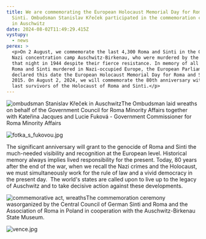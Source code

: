 ```yaml
---
title: We are commemorating the European Holocaust Memorial Day for Roma and
  Sinti. Ombudsman Stanislav Křeček participated in the commemoration ceremony
  in Auschwitz
date: 2024-08-02T11:49:29.415Z
vystupy:
  - news
perex: >
  <p>On 2 August, we commemorate the last 4,300 Roma and Sinti in the German
  Nazi concentration camp Auschwitz-Birkenau, who were murdered by the SS on
  that night in 1944 despite their fierce resistance. In memory of all 500,000
  Roma and Sinti murdered in Nazi-occupied Europe, the European Parliament
  declared this date the European Holocaust Memorial Day for Roma and Sinti in
  2015. On August 2, 2024, we will commemorate the 80th anniversary with the
  last survivors of the Holocaust of Roma and Sinti.</p>
---
```

<p><img alt="ombudsman Stanislav Křeček in Auschwitz" src="https://www.ochrance.cz/en/aktualne/we_are_commemorating_the_european_holocaust_memorial_day_for_roma_and_sinti-_ombudsman_stanislav_krecek_participated_in_the_commemoration_ceremony_in_auschwitz/4.jpg" />The Ombudsman laid wreaths on behalf of the Government Council for Roma Minority Affairs together with Kateřina Jacques and Lucie Fuková - Government Commissioner for Roma Minority Affairs&nbsp;</p>

<p><img alt="fotka_s_fukovou.jpg" src="https://www.ochrance.cz/en/aktualne/we_are_commemorating_the_european_holocaust_memorial_day_for_roma_and_sinti-_ombudsman_stanislav_krecek_participated_in_the_commemoration_ceremony_in_auschwitz/fotka_s_fukovou.jpg" /></p>

<p>The significant anniversary will grant to the genocide of Roma and Sinti the much-needed visibility and recognition at the European level. Historical memory always implies lived responsibility for the present. Today, 80 years after the end of the war, when we recall the Nazi crimes and the Holocaust, we must simultaneously work for the rule of law and a vivid democracy in the present day.&nbsp; The world&#39;s states are called upon to live up to the legacy of Auschwitz and to take decisive action against these developments.</p>

<p><img alt="commemorative act, wreaths" src="https://www.ochrance.cz/en/aktualne/we_are_commemorating_the_european_holocaust_memorial_day_for_roma_and_sinti-_ombudsman_stanislav_krecek_participated_in_the_commemoration_ceremony_in_auschwitz/2.jpg" />The commemoration ceremony wasorganized by the Central Council of German Sinti and Roma and the Association of Roma in Poland in cooperation with the Auschwitz-Birkenau State Museum.</p>

<p><img alt="vence.jpg" src="https://www.ochrance.cz/en/aktualne/we_are_commemorating_the_european_holocaust_memorial_day_for_roma_and_sinti-_ombudsman_stanislav_krecek_participated_in_the_commemoration_ceremony_in_auschwitz/vence.jpg" /></p>
